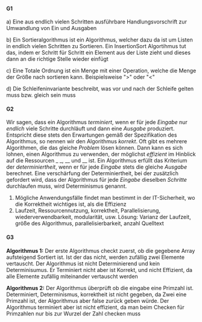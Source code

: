 #### G1
a) Eine aus endlich vielen Schritten ausführbare Handlungsvorschrift zur Umwandlung von Ein und Ausgaben

b) Ein Sortieralgorithmus ist ein Algorithmus, welcher dazu da ist um Listen in endlich vielen Schritten zu Sortieren. Ein InsertionSort Algortihmus tut das, indem er Schritt für Schritt ein Element aus der Liste zieht und dieses dann an die richtige Stelle wieder einfügt

c) Eine Totale Ordnung ist ein Menge mit einer Operation, welche die Menge der Größe nach sortieren kann. Beispielsweise ">" oder "<"

d) Die Schleifeninvariante beschreibt, was vor und nach der Schleife gelten muss bzw. gleich sein muss

#### G2
Wir sagen, dass ein Algorithmus _terminiert_, wenn er für jede _Eingabe_ nur _endlich_ viele Schritte durchläuft und dann eine _Ausgabe_ produziert. Entspricht diese stets den Erwartungen gemäß der Spezifikation des Algorithmus, so nennen wir den Algorithmus _korrekt_. Oft gibt es mehrere Algorithmen, die das gleiche _Problem_ lösen können. Dann kann es sich lohnen, einen Algorithmus zu verwenden, der möglichst _effizient_ im Hinblick auf die Ressourcen _
_, __ und __ ist. Ein Algorithmus  erfüllt das Kriterium der _determiniertheit_, wenn er für jede _Eingabe_ stets die gleiche _Ausgabe_ berechnet. Eine verschärfung der Determiniertheit, bei der zusätzlich gefordert wird, dass der Algorithmus für jede _Eingabe_ dieselben _Schritte_ durchlaufen muss, wird Determinismus genannt.

1) Mögliche Anwendungsfälle findet man bestimmt in der IT-Sicherheit, wo die Korrektheit wichtiges ist, als die Effizienz
2) Laufzeit, Ressourcennutzung, korrektheit, Parallelisierung, wiederverwendbarkeit, modularität, usw.
Lösung: Varianz der Laufzeit, größe des Algorithmus, parallelisierbarkeit, anzahl Quelltext

#### G3
**Algorithmus 1:** Der erste Algorithmus checkt zuerst, ob die gegebene Array aufsteigend Sortiert ist. Ist der das nicht, werden zufällig zwei Elemente vertauscht. 
Der Algorithmus ist nicht Determinierend und kein Determinisumus. Er Terminiert nicht aber ist Korrekt, und nicht Effizient, da alle Elemente zufällig miteinander vertauscht werden

**Algorithmus 2:** Der Algorithmus überprüft ob die eingabe eine Primzahl ist. Determiniert, Determinismus, korrektheit ist nicht gegeben, da Zwei eine Primzahl ist, der Algorithmus aber false zurück geben würde. Der Algorithmus terminiert aber ist nicht effizient, da man beim Checken für Primzahlen nur bis zur Wurzel der Zahl checken muss

